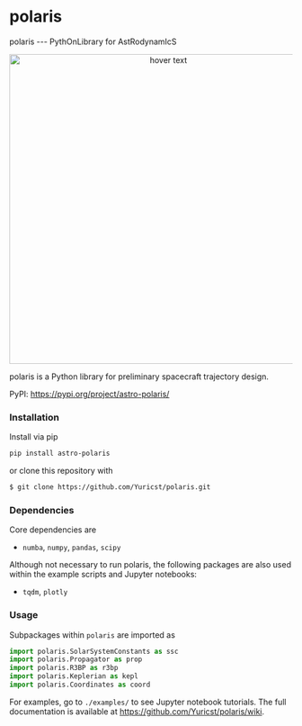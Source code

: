 # polaris
 polaris --- PythOnLibrary for AstRodynamIcS

<p align="center">
  <img src="./etc/polaris_logo.png" width="550" title="hover text">
</p>
polaris is a Python library for preliminary spacecraft trajectory design. 

PyPI: https://pypi.org/project/astro-polaris/


### Installation
Install via pip

```bash
pip install astro-polaris
```

or clone this repository with

```bash
$ git clone https://github.com/Yuricst/polaris.git
```

### Dependencies
Core dependencies are

- `numba`, `numpy`, `pandas`, `scipy`

Although not necessary to run polaris, the following packages are also used within the example scripts and Jupyter notebooks:
- `tqdm`, `plotly`

### Usage

Subpackages within `polaris`  are imported as

```python
import polaris.SolarSystemConstants as ssc
import polaris.Propagator as prop
import polaris.R3BP as r3bp
import polaris.Keplerian as kepl
import polaris.Coordinates as coord
```

For examples, go to ```./examples/``` to see Jupyter notebook tutorials. 
The full documentation is available at https://github.com/Yuricst/polaris/wiki. 
